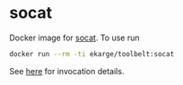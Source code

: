 
socat
=====

Docker image for [socat](http://www.dest-unreach.org/socat/). To use run

```bash
docker run --rm -ti ekarge/toolbelt:socat
```

See [here](http://www.dest-unreach.org/socat/doc/socat.html) for invocation details.

